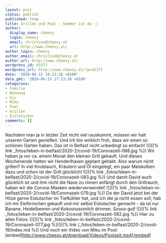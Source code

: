 ```yaml
---
layout: post
status: publish
published: true
title: Grillen und Pool - Sommer ist da :)
author:
  display_name: cheesy
  login: cheesy
  email: christine@cheesy.at
  url: http://www.cheesy.at/
author_login: cheesy
author_email: christine@cheesy.at
author_url: http://www.cheesy.at/
wordpress_id: 41377
wordpress_url: http://www.cheesy.at/?p=41377
date: '2020-06-13 19:13:26 +0100'
date_gmt: '2020-06-13 17:13:26 +0100'
categories:
- Familie
- Wohnung
- Eis
- Miku
- Pool
- Grillen
- Eislutscher
comments: []
---
```

Nachdem man ja in letzter Zeit nicht viel rauskommt, müssen wir halt unseren Garten genießen. Und ich bin wirklich froh, dass wir einen so schönen Garten haben. Das ist in Belfast nicht unbedingt so einfach!
![]({% link _fotos/leben-in-belfast/2020-2/covid-19/Coronazeit-086.jpg %})
Wir haben ja vor ca. einem Monat den kleinen Grill gekauft. Und dieses Wochenende hatten wir Henderlhaxen geplant gehabt. Also warum nicht grillen? In viel Knoblauch, Kräutern und Öl eingelegt, ein paar Maiskolben dazu und schon ist der Grill glücklich!
![]({% link _fotos/leben-in-belfast/2020-2/covid-19/Coronazeit-083.jpg %})
Und damit David auch glücklich ist und ihm nicht die Nase zu rinnen anfängt durch den Grillrauch, haben wir die Corona-Masken wiederverwendet!
![]({% link _fotos/leben-in-belfast/2020-2/covid-19/Coronazeit-079.jpg %})
Da der David jetzt bei der Hitze gerne Eislutscher im Tiefkühler hat, und ich die ja nicht essen soll, hab ich mir Eisförmchen gekauft und mir selbst Eislutscher gemacht - da ist nur Banane, Heidelbeeren und Kokosnussmilch drinnen. Soooo gut!
![]({% link _fotos/leben-in-belfast/2020-2/covid-19/Coronazeit-082.jpg %})
Hier zu allen Fotos:
[![]({% link _fotos/leben-in-belfast/2020-2/covid-19/Coronazeit-077.jpg %})]({% link /_fotos/leben-in-belfast/2020-2/covid-19/index.md %})
Und noch ein Video von Miku im Pool:
[embed]http://www.cheesy.at/download/Videos/Poolzeit.mp4[/embed]
